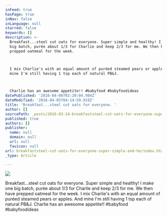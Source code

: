 ```yaml
---
inFeed: true
hasPage: true
inNav: false
inLanguage: null
starred: false
keywords: []
description: >-
  Breakfast...steel cut oats for everyone. Super simple and healthy! I make one
  big batch, purée about 1/3 for Charlie and keep 2/3 for me. We then have
  prepped oatmeal for the week.



  I mix Charlie's with an equal amount of puréed steamed pears or apples. And
  mine I'm still having 1 tsp each of natural PB&J.



  Charlie has an awesome appetite!! #babyfood #babyfoodideas
datePublished: '2016-04-06T02:20:04.984Z'
dateModified: '2016-04-05T04:14:59.919Z'
title: 'Breakfast...steel cut oats for everyone. '
author: []
sourcePath: _posts/2016-03-24-breakfaststeel-cut-oats-for-everyone-super-simple-and-he.md
published: true
authors: []
publisher:
  name: null
  domain: null
  url: null
  favicon: null
url: breakfaststeel-cut-oats-for-everyone-super-simple-and-he/index.html
_type: Article

---
```

![](https://the-grid-user-content.s3-us-west-2.amazonaws.com/bd30d50a-211b-4d57-bfd5-b0fecffcd776.jpg)

Breakfast...steel cut oats for everyone. Super simple and healthy! I make one big batch, purée about 1/3 for Charlie and keep 2/3 for me. We then have prepped oatmeal for the week.
I mix Charlie's with an equal amount of puréed steamed pears or apples. And mine I'm still having 1 tsp each of natural PB&J.
Charlie has an awesome appetite!! \#babyfood \#babyfoodideas